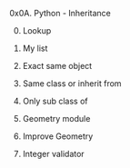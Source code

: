 0x0A. Python - Inheritance

0. Lookup

1. My list

2. Exact same object

3. Same class or inherit from

4. Only sub class of

5. Geometry module

6. Improve Geometry

7. Integer validator
